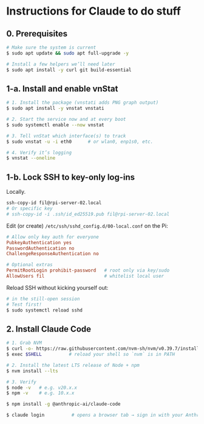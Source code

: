 # Instructions for Claude to do stuff

## 0. Prerequisites

```bash
# Make sure the system is current
$ sudo apt update && sudo apt full-upgrade -y

# Install a few helpers we’ll need later
$ sudo apt install -y curl git build-essential
```

## 1-a. Install and enable vnStat

```bash
# 1. Install the package (vnstati adds PNG graph output)
$ sudo apt install -y vnstat vnstati

# 2. Start the service now and at every boot
$ sudo systemctl enable --now vnstat

# 3. Tell vnStat which interface(s) to track
$ sudo vnstat -u -i eth0      # or wlan0, enp1s0, etc.

# 4. Verify it’s logging
$ vnstat --oneline
```

## 1-b. Lock SSH to key-only log-ins

Locally.

```bash
ssh-copy-id fil@rpi-server-02.local
# Or specific key
# ssh-copy-id -i .ssh/id_ed25519.pub fil@rpi-server-02.local
```

Edit (or create) `/etc/ssh/sshd_config.d/00-local.conf` on the Pi:

```conf
# Allow only key auth for everyone
PubkeyAuthentication yes
PasswordAuthentication no
ChallengeResponseAuthentication no

# Optional extras
PermitRootLogin prohibit-password   # root only via key/sudo
AllowUsers fil                      # whitelist local user
```

Reload SSH without kicking yourself out:
```bash
# in the still-open session
# Test first!
$ sudo systemctl reload sshd
```

## 2. Install Claude Code

```bash
# 1. Grab NVM
$ curl -o- https://raw.githubusercontent.com/nvm-sh/nvm/v0.39.7/install.sh | bash
$ exec $SHELL          # reload your shell so `nvm` is in PATH

# 2. Install the latest LTS release of Node + npm
$ nvm install --lts

# 3. Verify
$ node -v   # e.g. v20.x.x
$ npm -v    # e.g. 10.x.x
```

```bash
$ npm install -g @anthropic-ai/claude-code
```

```bash
$ claude login          # opens a browser tab → sign in with your Anthropic account
```
